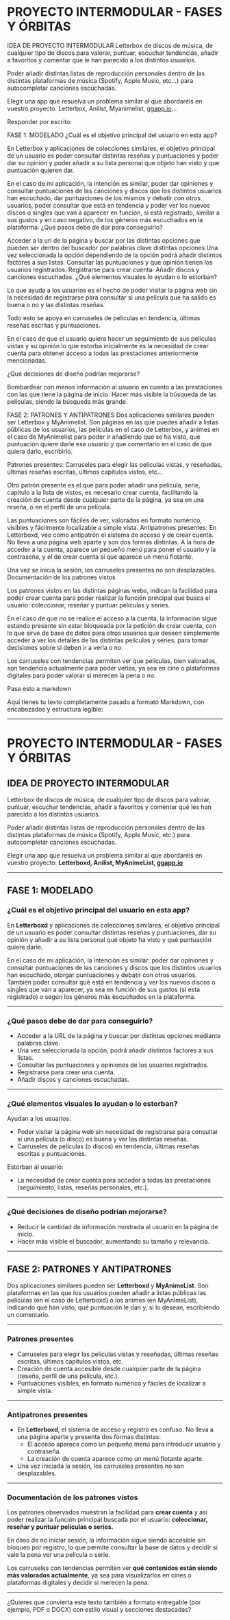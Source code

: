 # PROYECTO INTERMODULAR - FASES Y ÓRBITAS

IDEA DE PROYECTO INTERMODULAR
Letterbox de discos de música, de cualquier tipo de discos para valorar, puntuar, escuchar tendencias, añadir a favoritos y comentar que le han parecido a los distintos usuarios.

Poder añadir distintas listas de reproducción personales dentro de las distintas plataformas de música (Spotify, Apple Music, etc…) para autocompletar canciones escuchadas.

Elegir una app que resuelva un problema similar al que abordaréis en vuestro proyecto.
Letterbox, Anilist, Myanimelist, [ggapp.io](http://ggapp.io)…

Responder por escrito:

FASE 1: MODELADO
¿Cuál es el objetivo principal del usuario en esta app?

En Letterbox y aplicaciones de colecciones similares, el objetivo principal de un usuario es poder consultar distintas reseñas y puntuaciones y poder dar su opinión y poder añadir a su lista personal que objeto han visto y que puntuación quieren dar.

En el caso de mi aplicación, la intención es similar, poder dar opiniones y consultar puntuaciones de las canciones y discos que los distintos usuarios han escuchado, dar puntuaciones de los mismos y debatir con otros usuarios, poder consultar que está en tendencia y poder ver los nuevos discos o singles que van a aparecer en función, si está registrado, similar a sus gustos y en caso negativo, de los géneros más escuchados en la plataforma.
¿Qué pasos debe de dar para conseguirlo?

Acceder a la url de la página y buscar por las distintas opciones que pueden ser dentro del buscador por palabras clave distintas opciones
Una vez seleccionada la opción dependiendo de la opción podrá añadir distintos factores a sus listas.
Consultar las puntuaciones y que opinión tienen los usuarios registrados.
Registrarse para crear cuenta.
Añadir discos y canciones escuchadas.
¿Qué elementos visuales lo ayudan o lo estorban?

Lo que ayuda a los usuarios es el hecho de poder visitar la página web sin la necesidad de registrarse para consultar si una película que ha salido es buena o no y las distintas reseñas.

Todo esto se apoya en carruseles de películas en tendencia, últimas reseñas escritas y puntuaciones.

En el caso de que el usuario quiera hacer un seguimiento de sus películas vistas y su opinión lo que estorba inicialmente es la necesidad de crear cuenta para obtener acceso a todas las prestaciones anteriormente mencionadas.

¿Qué decisiones de diseño podrían mejorarse?

Bombardear con menos información al usuario en cuanto a las prestaciones con las que tiene la página de inicio. Hacer más visible la búsqueda de las películas, siendo la búsqueda más grande.

FASE 2: PATRONES Y ANTIPATRONES
Dos aplicaciones similares pueden ser Letterbox y MyAnimelist. Son páginas en las que puedes añadir a listas públicas de los usuarios, las películas en el caso de Letterbox, y animes en el caso de MyAnimelist para poder ir añadiendo que se ha visto, que puntuación quiere darle ese usuario y que comentario en el caso de que quiera darlo, escribirlo.

Patrones presentes:
Carruseles para elegir las películas vistas, y reseñadas, últimas reseñas escritas, últimos capítulos vistos, etc…

Otro patrón presente es el que para poder añadir una película, serie, capítulo a la lista de vistos, es necesario crear cuenta, facilitando la creación de cuenta desde cualquier parte de la página, ya sea en una reseña, o en el perfil de una película.

Las puntuaciones son fáciles de ver, valoradas en formato numérico, visibles y fácilmente localizable a simple vista.
Antipatrones presentes:
En Letterboxd, veo como antipatrón el sistema de acceso y de crear cuenta. No lleva a una página web aparte y son dos formas distintas. A la hora de acceder a la cuenta, aparece un pequeño menú para poner el usuario y la contraseña, y el de crear cuenta sí que aparece un menú flotante.

Una vez se inicia la sesión, los carruseles presentes no son desplazables.
Documentación de los patrones vistos

Los patrones vistos en las distintas páginas webs, indican la facilidad para poder crear cuenta para poder realizar la función principal que busca el usuario: coleccionar, reseñar y puntuar películas y series.

En el caso de que no se realice el acceso a la cuenta, la información sigue estando presente sin estar bloqueada por la petición de crear cuenta, con lo que sirve de base de datos para otros usuarios que deseen simplemente acceder a ver los detalles de las distintas películas y series, para tomar decisiones sobre si deben ir a verla o no.

Los carruseles con tendencias permiten ver que películas, bien valoradas, son tendencia actualmente para poder verlas, ya sea en cine o plataformas digitales para poder valorar si merecen la pena o no.

Pasa esto a markdown

Aquí tienes tu texto completamente pasado a formato Markdown, con encabezados y estructura legible:

***

# PROYECTO INTERMODULAR - FASES Y ÓRBITAS

## IDEA DE PROYECTO INTERMODULAR

Letterbox de discos de música, de cualquier tipo de discos para valorar, puntuar, escuchar tendencias, añadir a favoritos y comentar qué les han parecido a los distintos usuarios.

Poder añadir distintas listas de reproducción personales dentro de las distintas plataformas de música (Spotify, Apple Music, etc.) para autocompletar canciones escuchadas.

Elegir una app que resuelva un problema similar al que abordaréis en vuestro proyecto:
**Letterboxd, Anilist, MyAnimeList, [ggapp.io](http://ggapp.io)**

***

## FASE 1: MODELADO

### ¿Cuál es el objetivo principal del usuario en esta app?

En **Letterboxd** y aplicaciones de colecciones similares, el objetivo principal de un usuario es poder consultar distintas reseñas y puntuaciones, dar su opinión y añadir a su lista personal qué objeto ha visto y qué puntuación quiere darle.

En el caso de mi aplicación, la intención es similar: poder dar opiniones y consultar puntuaciones de las canciones y discos que los distintos usuarios han escuchado, otorgar puntuaciones y debatir con otros usuarios. También poder consultar qué está en tendencia y ver los nuevos discos o singles que van a aparecer, ya sea en función de sus gustos (si está registrado) o según los géneros más escuchados en la plataforma.

***

### ¿Qué pasos debe de dar para conseguirlo?

- Acceder a la URL de la página y buscar por distintas opciones mediante palabras clave.
- Una vez seleccionada la opción, podrá añadir distintos factores a sus listas.
- Consultar las puntuaciones y opiniones de los usuarios registrados.
- Registrarse para crear una cuenta.
- Añadir discos y canciones escuchadas.

***

### ¿Qué elementos visuales lo ayudan o lo estorban?

Ayudan a los usuarios:

- Poder visitar la página web sin necesidad de registrarse para consultar si una película (o disco) es buena y ver las distintas reseñas.
- Carruseles de películas (o discos) en tendencia, últimas reseñas escritas y puntuaciones.

Estorban al usuario:

- La necesidad de crear cuenta para acceder a todas las prestaciones (seguimiento, listas, reseñas personales, etc.).

***

### ¿Qué decisiones de diseño podrían mejorarse?

- Reducir la cantidad de información mostrada al usuario en la página de inicio.
- Hacer más visible el buscador, aumentando su tamaño y relevancia.

***

## FASE 2: PATRONES Y ANTIPATRONES

Dos aplicaciones similares pueden ser **Letterboxd** y **MyAnimeList**.
Son plataformas en las que los usuarios pueden añadir a listas públicas las películas (en el caso de Letterboxd) o los animes (en MyAnimeList), indicando qué han visto, qué puntuación le dan y, si lo desean, escribiendo un comentario.

***

### Patrones presentes

- Carruseles para elegir las películas vistas y reseñadas, últimas reseñas escritas, últimos capítulos vistos, etc.
- Creación de cuenta accesible desde cualquier parte de la página (reseña, perfil de una película, etc.).
- Puntuaciones visibles, en formato numérico y fáciles de localizar a simple vista.

***

### Antipatrones presentes

- En **Letterboxd**, el sistema de acceso y registro es confuso. No lleva a una página aparte y presenta dos formas distintas:
    - El acceso aparece como un pequeño menú para introducir usuario y contraseña.
    - La creación de cuenta aparece como un menú flotante aparte.
- Una vez iniciada la sesión, los carruseles presentes no son desplazables.

***

### Documentación de los patrones vistos

Los patrones observados muestran la facilidad para **crear cuenta** y así poder realizar la función principal buscada por el usuario: **coleccionar, reseñar y puntuar películas o series.**

En caso de no iniciar sesión, la información sigue siendo accesible sin bloqueo por registro, lo que permite consultar la base de datos y decidir si vale la pena ver una película o serie.

Los carruseles con tendencias permiten ver **qué contenidos están siendo más valorados actualmente**, ya sea para visualizarlos en cines o plataformas digitales y decidir si merecen la pena.

***

¿Quieres que convierta este texto también a formato entregable (por ejemplo, PDF o DOCX) con estilo visual y secciones destacadas?

